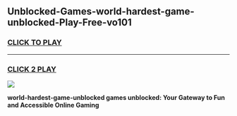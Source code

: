 
## Unblocked-Games-world-hardest-game-unblocked-Play-Free-vo101
<h3>
<a href="https://premium76.site?title=world-hardest-game-unblocked&ref=21A">CLICK TO PLAY</a></h3>
<hr>

<h3>
<a href="https://premium76.site?title=world-hardest-game-unblocked&ref=21A">CLICK 2 PLAY</a>
  
</h3>

<a href="https://premium76.site?title=world-hardest-game-unblocked&ref=21A"><img src="https://clearcache.store/games.png"></a>


**world-hardest-game-unblocked games unblocked: Your Gateway to Fun and Accessible Online Gaming**
